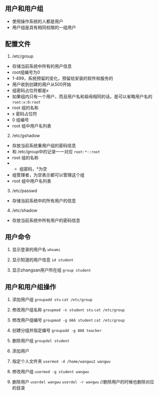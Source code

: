 ## 用户和用户组
- 使用操作系统的人都是用户
- 用户组是具有相同权限的一组用户

## 配置文件
1. /etc/group
- 存储当前系统中所有的用户信息
- root组编号为0
- 1-499，系统预留的变化，预留给安装的软件和服务的
- 用户收到创建的用户从500开始
- 组密码占位符都是x
- 如果组内只有一个用户，而且用户名和祖母相同的话，是可以省略用户名的
`root:x:0:root`
- root 组的名称
- x 密码占位符
- 0 组编号
- root 组中用户名列表

2. /etc/gshadow
- 存放当前系统重用户组的密码信息
- 和 /etc/group中的记录一一对应
`root:*::root`
- root 组的名称
- * 组密码，*为空
-   组管理者，为空表示都可以管理这个组
- root 组中用户名列表

3. /etc/passwd
- 存储当前系统中的所有用户的信息

4. /etc/shadow
- 存放当前系统中所有用户的密码信息

## 用户命令
1. 显示登录的用户名
`whoami`

2. 显示知道的用户信息
`id student`

3. 显示zhangsan用户所在组
`group student`

## 用户和用户组操作
1. 添加用户组
`groupadd stu`
`cat /etc/group`

2. 修改用户组名称
`groupmod -n student stu`
`cat /etc/group`

3. 修改用户组编号
`groupmod -g 666 student`
`cat /etc/group`

4. 创建分组并指定编号
`groupadd -g 888 teacher`

5. 删除用户组
`groupdel student`

6. 添加用户

7. 指定个人文件夹
`usermod -d /home/wangwu2 wangwu`

8. 修改用户组
`usermod -g student wangwu`

9. 删除用户
`userdel wangwu`
`userdel -r wangwu` //删除用户的时候也删除对应的目录